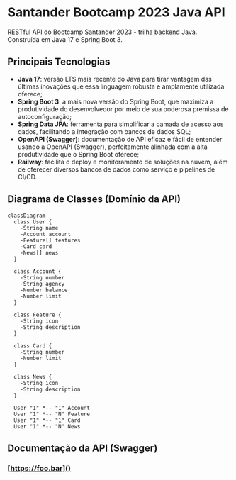 # Santander Bootcamp 2023 Java API

RESTful API do Bootcamp Santander 2023 - trilha backend Java. Construída em Java 17 e Spring Boot 3.

## Principais Tecnologias
- **Java 17**: versão LTS mais recente do Java para tirar vantagem das últimas inovações que essa linguagem robusta e amplamente utilizada oferece;
- **Spring Boot 3**: a mais nova versão do Spring Boot, que maximiza a produtividade do desenvolvedor por meio de sua poderosa premissa de autoconfiguração;
- **Spring Data JPA**: ferramenta para simplificar a camada de acesso aos dados, facilitando a integração com bancos de dados SQL;
- **OpenAPI (Swagger)**: documentação de API eficaz e fácil de entender usando a OpenAPI (Swagger), perfeitamente alinhada com a alta produtividade que o Spring Boot oferece;
- **Railway**: facilita o deploy e monitoramento de soluções na nuvem, além de oferecer diversos bancos de dados como serviço e pipelines de CI/CD.

## Diagrama de Classes (Domínio da API)

```mermaid
classDiagram
  class User {
    -String name
    -Account account
    -Feature[] features
    -Card card
    -News[] news
  }

  class Account {
    -String number
    -String agency
    -Number balance
    -Number limit
  }

  class Feature {
    -String icon
    -String description
  }

  class Card {
    -String number
    -Number limit
  }

  class News {
    -String icon
    -String description
  }

  User "1" *-- "1" Account
  User "1" *-- "N" Feature
  User "1" *-- "1" Card
  User "1" *-- "N" News
```

## Documentação da API (Swagger)

### [https://foo.bar]()
